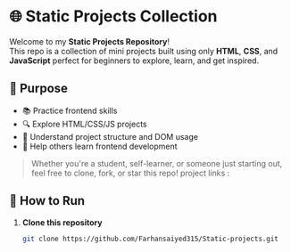 # 🌐 Static Projects Collection

Welcome to my **Static Projects Repository**!  
This repo is a collection of mini projects built using only **HTML**, **CSS**, and **JavaScript**
perfect for beginners to explore, learn, and get inspired.

## 🎯 Purpose

- 📚 Practice frontend skills
- 🔍 Explore HTML/CSS/JS projects
- 🧠 Understand project structure and DOM usage
- 🤝 Help others learn frontend development

> Whether you're a student, self-learner, or someone just starting out, feel free to clone, fork, or star this repo!
project links :


## 🚀 How to Run

1. **Clone this repository**
   ```bash
   git clone https://github.com/Farhansaiyed315/Static-projects.git

